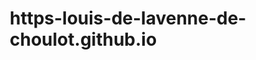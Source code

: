 # https-louis-de-lavenne-de-choulot.github.io
<html>
<style>
		* {
			margin: 0;
			padding: 0;
			box-sizing: border-box;
			user-select: none;
		}

		body {
			height: 100vh;
			display: flex;
			align-items: center;
			justify-content: center;
			/* background gradient between soft black and soft white */
			background: linear-gradient(45deg, #1a1a1a, #686868, #1a1a1a);
			;
			font-family: 'Helvetika Neue', Arial, sans-serif;
			font-size: 28px;
		}

		.counter-container {
			display: flex;
			flex-direction: column;
			align-items: center;
		}

		.counter {
			text-transform: uppercase;
			color: #fff;
			font-weight: bold;
			font-size: 3rem;
		}

		.btn-row {
			display: flex;
			align-items: center;
			margin: 1rem;
		}

		.btn {
			cursor: pointer;
			min-width: 4em;
			padding: 1em;
			border-radius: 5px;
			text-align: center;
			margin: 0 1rem;
			box-shadow: 0 6px #070707;
			color: white;
			background-color: #2a2a2a;
			position: relative;
			font-weight: bold;
		}

		.btn:hover {
			box-shadow: 0 4px #101010;
			top: 2px;
		}

		.btn:active {
			box-shadow: 0 1px #000000;
			top: 5px;
		}

		/* input with class .inp with light white background design*/
		.inp {
			background-color: #d6d6d6b7;
			border: none;

			padding: 0.5rem;
			border-top: 1px solid #fff;
			border-bottom: 1px solid #fff;
		}
	</style>
	<body>
  	<div class="counter-container">
		<h6 class="ia"></h6>
		<div class="btn-row">
			<input type="text" class="inp fromLang" style="color: black; width: 100%;" placeholder="from en">
			<input type="text" class="inp lang" style="color: black; width: 100%;" placeholder="to en">
			<input type="text" class="inp activation_word" style="color: black; width: 100%;" value="Frank">
			<input type="text" class="inp speech_recognition" style="color: black; width: 100%;" value="zh">
		</div>
		<input type="text" class="inp text" style="color: black; width: 100%;" placeholder="Write Something">
		<div class="btn-row">
			<div class="btn btn-send">Send</div>>
			<div onclick="recognition.stop();recognition.lang = speech_recognition.lang ;recognition.start();" class="btn btn-disc">Run SpeechRecognition</div>
		</div>
	</div>

	<!-- Scripts -->

	<script>
		//create a list of keywords
		var keywords = ["begin language", "end language", "activation word", "speech"];

		try {
			var SpeechRecognition = window.SpeechRecognition || window.webkitSpeechRecognition;
			var recognition = new SpeechRecognition();
			recognition.continuous = true;
			//recognition lang to chinese
			recognition.lang = "en-UK";
		} catch (e) {
			console.error(e);
			$('.no-browser-support').show();
			$('.app').hide();
		}

		recognition.onstart = function () {
			console.log('Voice recognition activated. Try speaking into the microphone.');
		}

		recognition.onend = function (event) {
			console.log('You were quiet for a while so voice recognition turned itself off.');
			alert('Finished in ' + event.elapsedTime + ' seconds.');
		}

		recognition.onerror = function (event) {
			if (event.error == 'no-speech') {
				console.log('No speech was detected. Try again.');
			};
		}

		var noteContent = '';
		var waitOnce = false;
		recognition.onresult = async function (event) {
			var current = event.resultIndex;
			var transcript = event.results[current][0].transcript;
			var mobileRepeatBug = (current == 1 && transcript == event.results[0][0].transcript);
			if (!mobileRepeatBug) {
				noteContent += transcript;
				transcript = transcript.toLowerCase();
				//write noteContent to the component with class .ia
				document.querySelector('.ia').innerText = (noteContent);
				// if transcript contains the word set in the input field .activation_word then call Discuss() and Send() and await for the response
				if (waitOnce) {
					// var indexesAnd = getAllIndexes(transcript, 'and');
					var minIndex = [0, "none"];
					//foreach keyword in the list of keywords
					keywords.forEach(async keyword => {
						if (transcript.includes(keyword)) {
							var index = transcript.indexOf(keyword);
							if (minIndex[0] == 0) {
								minIndex = [index, keyword];
							} else {
								if (index < minIndex[0]) {
									minIndex = [index, keyword];
								}
							}
						// }
						}
					});
					//if minIndex is not 0 then call the function that is in minIndex[1]
					if (minIndex[0] != 0) {
						if (minIndex[1] == "begin language") {
							//remove "to" from the transcript
							transcript = transcript.replace("to", "");
							fromLang.value = transcript.substring(minIndex[0] + minIndex[1].length);
						} else if (minIndex[1] == "end language") {
							//remove "to" from the transcript
							transcript = transcript.replace("to", "");
							lang.value = transcript.substring(minIndex[0] + minIndex[1].length);
						} else if (minIndex[1] == "activation word") {
							//remove "to" from the transcript
							activation_word.value = transcript.substring(minIndex[0] + minIndex[1].length);
						} else if (minIndex[1] == "speech") {
							//remove "to" from the transcript
							transcript = transcript.replace("to", "");
							speech_recognition.value = transcript.substring(minIndex[0] + minIndex[1].length);
							recognition.lang = speech_recognition.innerText;
						}
					}else{
							SpeechSend(transcript, minIndex);
						}
					waitOnce = false;
				}

				if (transcript.includes((document.querySelector('.activation_word').value).toLowerCase())) {
					waitOnce = true;
				}
			}
		}

		async function SpeechSend(transcript, minIndex){
			console.log("_______________________________minIndex: " + minIndex);
					//set transcript to the text that is after the keyword
					// transcript = transcript.substring(minIndex[0] + minIndex[1].length);
					//Call Send() and await for the response
					await Send(transcript, lang.value, fromLang.value);
					render();
		}


		navigator.mediaDevices.getUserMedia({
				audio: true
			})
			.then(function (stream) {
				console.log('You have given me access to your mic, starting recognition...');
				recognition.start();
			})
			.catch(function (err) {
				console.log('No mic for you!')
			});
	</script>

	<!-- Connect UI actions to Go functions -->
	<script>
		function getAllIndexes(arr, val) {
			var indexes = [];
			var i = -1;
			indexes.push(arr.indexOf(val, 0));
			while ((i = arr.indexOf(val, i + 1)) != -1) {
				indexes.push(arr.indexOf(val, i + 1));
			}
			//remove last element if it is -1
			indexes.pop();
			return indexes;
		}
		const ia = document.querySelector('.ia');
		const text = document.querySelector('.text');
		const lang = document.querySelector('.lang');
		const fromLang = document.querySelector('.fromLang');
		const activation_word = document.querySelector('.activation_word');
		const speech_recognition = document.querySelector('.speech_recognition');
		const btnSay = document.querySelector('.btn-say');
		const btnSend = document.querySelector('.btn-send');
		const btnDisc = document.querySelector('.btn-disc');

		// We use async/await because Go functions are asynchronous
		const render = async () => {
			ia.innerText = `${await window.GetInput()}`;
		};

		btnSend.addEventListener('click', async () => {
			await Send(text.value, lang.value, fromLang.value); // Call Go function
			render();
		});

		render();
	</script>
	</body>
		</html>
